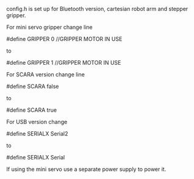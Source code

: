 config.h is set up for Bluetooth version, cartesian robot arm and stepper gripper.

For mini servo gripper change line

#define GRIPPER 0 //GRIPPER MOTOR IN USE

to

#define GRIPPER 1 //GRIPPER MOTOR IN USE


For SCARA version change line

#define SCARA false

to

#define SCARA true


For USB version change

#define SERIALX Serial2

to

#define SERIALX Serial


If using the mini servo use a separate power supply to power it.

